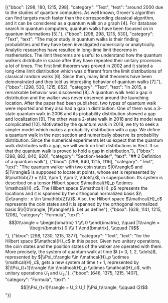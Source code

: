 [{"bbox": [298, 180, 1215, 298], "category": "Text", "text": "around 2000 due to the studies of quantum computers. As well known, Grover's algorithm can find targets much faster than the corresponding classical algorithm, and it can be considered as a quantum walk on a graph [4]. For database search in quantum computers, quantum walks have been focused on in quantum informations [5]."}, {"bbox": [298, 298, 1215, 530], "category": "Text", "text": "The major study in quantum walks is their finding probabilities and they have been investigated numerically or analytically. Analytic researches have resulted in long-time limit theorems in mathematics. The limit theorems are useful to understand how the quantum walkers distribute in space after they have repeated their unitary processes a lot of times. The first limit theorem was proved in 2002 and it stated a long-time limit distribution which was different from the limit distributions of classical random walks [6]. Since then, many limit theorems have been demonstrated and they told us interesting behavior of quantum walks [7]."}, {"bbox": [298, 530, 1215, 852], "category": "Text", "text": "In 2015, a remarkable behavior was discovered [8]. A quantum walk held a gap in distribution and the walker was never observed around the launching location. After the paper had been published, two types of quantum walk were reported and they also had a gap in distribution. One of them was a 3-state quantum walk in 2006 and its probability distribution showed a gap and localization [9]. The other was a 2-state walk in 2018 and its model was complicated [10]. Motivated by the quantum walk in 2018, we try to seek a simpler model which makes a probability distribution with a gap. We define a quantum walk in the next section and numerically observe its probability distribution. Since the numerical experiments let us expect that the quantum walk distributes with a gap, we will work on limit distributions in Sect. 3 so that the quantum walk is proved to hold a gap in distribution."}, {"bbox": [298, 882, 840, 920], "category": "Section-header", "text": "## 2 Definition of a quantum walk"}, {"bbox": [298, 940, 1215, 1116], "category": "Text", "text": "The quantum walker with two coin states $|0\\rangle$ and $|1\\rangle$ is supposed to locate at points, whose set is represented by $\\mathbb{Z} = \\{0, \\pm 1, \\pm 2, \\dots\\}$, in superposition. Its system is described on a tensor Hilbert space $\\mathcal{H}_p \\otimes \\mathcal{H}_c$. The Hilbert space $\\mathcal{H}_p$ represents the locations and it is spanned by the orthogonal normalized basis $\\{|x\\rangle : x \\in \\mathbb{Z}\\}$. Also, the Hilbert space $\\mathcal{H}_c$ represents the coin states and it is spanned by the orthogonal normalized basis $\\{|0\\rangle, |1\\rangle\\}$. Let us define"}, {"bbox": [629, 1141, 1215, 1208], "category": "Formula", "text": "$$|0\\rangle = \\begin{bmatrix} 1 \\\\ 0 \\end{bmatrix}, \\quad |1\\rangle = \\begin{bmatrix} 0 \\\\ 1 \\end{bmatrix}, \\qquad (1)$$"}, {"bbox": [298, 1230, 1215, 1377], "category": "Text", "text": "for the Hilbert space $\\mathcal{H}_c$ in this paper. Given two unitary operations, the coin states and the position states of the walker are operated with them. More precisely, the system of quantum walk at time $t (= 0, 1, 2, \\dots)$, represented by $|\\Psi_t\\rangle \\in \\mathcal{H}_p \\otimes \\mathcal{H}_c$, gets a new system at time $t + 1$, represented by $|\\Psi_{t+1}\\rangle \\in \\mathcal{H}_p \\otimes \\mathcal{H}_c$, with unitary operations $U_1$ and $U_2$,"}, {"bbox": [646, 1375, 1215, 1407], "category": "Formula", "text": "$$|\\Psi_{t+1}\\rangle = U_2 U_1 |\\Psi_t\\rangle, \\qquad (2)$$"}]